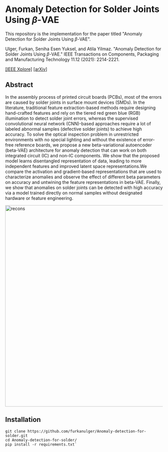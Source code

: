 # Anomaly Detection for Solder Joints Using *β*-VAE

This repository is the implementation for the paper titled "Anomaly Detection for Solder Joints Using *β*-VAE".

Ulger, Furkan, Seniha Esen Yuksel, and Atila Yilmaz. "Anomaly Detection for Solder Joints Using *β*-VAE." IEEE Transactions on Components, Packaging and Manufacturing Technology 11.12 (2021): 2214-2221.

[[IEEE Xplore]](https://ieeexplore.ieee.org/document/9579423) [[arXiv]](https://arxiv.org/abs/2104.11927)

## Abstract
In the assembly process of printed circuit boards
(PCBs), most of the errors are caused by solder joints in
surface mount devices (SMDs). In the literature, traditional
feature extraction-based methods require designing hand-crafted
features and rely on the tiered red green blue (RGB) illumination
to detect solder joint errors, whereas the supervised convolutional
neural network (CNN)-based approaches require a lot of
labeled abnormal samples (defective solder joints) to achieve high
accuracy. To solve the optical inspection problem in unrestricted
environments with no special lighting and without the existence
of error-free reference boards, we propose a new beta-variational
autoencoder (beta-VAE) architecture for anomaly detection that
can work on both integrated circuit (IC) and non-IC components.
We show that the proposed model learns disentangled
representation of data, leading to more independent features and
improved latent space representations.We compare the activation
and gradient-based representations that are used to characterize
anomalies and observe the effect of different beta parameters on
accuracy and untwining the feature representations in beta-VAE.
Finally, we show that anomalies on solder joints can be detected
with high accuracy via a model trained directly on normal
samples without designated hardware or feature engineering.

<img width="643" alt="recons" src="https://user-images.githubusercontent.com/50952046/163036885-5e835ae1-b749-42a2-808a-9d104e7b271c.PNG">

## Installation
```
git clone https://github.com/furkanulger/Anomaly-detection-for-solder.git
cd Anomaly-detection-for-solder/
pip install -r requirements.txt`
```
